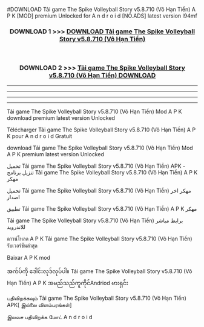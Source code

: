 #DOWNLOAD Tải game The Spike  Volleyball Story  v5.8.710 (Vô Hạn Tiền) A P K [MOD] premium Unlocked for A n d r o i d [NO.ADS] latest version l94mf



<div align="center">

<h3>DOWNLOAD 1 >>> <a href="https://teeasianyam.web.app?sq=Tải game The Spike  Volleyball Story  v5.8.710 (Vô Hạn Tiền)">DOWNLOAD Tải game The Spike  Volleyball Story  v5.8.710 (Vô Hạn Tiền) </a></h3><br>

<h3>DOWNLOAD 2 >>> <a href="https://teeasianyam.web.app?sq=Tải game The Spike  Volleyball Story  v5.8.710 (Vô Hạn Tiền) ">Tải game The Spike  Volleyball Story  v5.8.710 (Vô Hạn Tiền)  DOWNLOAD </a></h3>

</div>


----------------------------------------------------------

----------------------------------------------------------

----------------------------------------------------------

----------------------------------------------------------


Tải game The Spike  Volleyball Story  v5.8.710 (Vô Hạn Tiền)  Mod A P K download premium latest version Unlocked

Télécharger Tải game The Spike  Volleyball Story  v5.8.710 (Vô Hạn Tiền)  A P K pour A n d r o i d Gratuit

download Tải game The Spike  Volleyball Story  v5.8.710 (Vô Hạn Tiền)  Mod A P K premium latest version Unlocked

تحميل Tải game The Spike  Volleyball Story  v5.8.710 (Vô Hạn Tiền)  APK - تنزيل برنامج Tải game The Spike  Volleyball Story  v5.8.710 (Vô Hạn Tiền)  A P K مهكر

تحميل Tải game The Spike  Volleyball Story  v5.8.710 (Vô Hạn Tiền)  مهكر اخر اصدار

تطبيق Tải game The Spike  Volleyball Story  v5.8.710 (Vô Hạn Tiền)  A P K مهكر

Tải game The Spike  Volleyball Story  v5.8.710 (Vô Hạn Tiền)  برابط مباشر للاندرويد

ดาวน์โหลด A P K Tải game The Spike  Volleyball Story  v5.8.710 (Vô Hạn Tiền)  รับเวอร์ชันล่าสุด

Baixar A P K mod

အက်ပ်ကို ဒေါင်းလုဒ်လုပ်ပါ။ Tải game The Spike  Volleyball Story  v5.8.710 (Vô Hạn Tiền)  A P K အမည်သည်ကူကိုင်Andriod ဗားရှင်း

பதிவிறக்கவும் Tải game The Spike  Volleyball Story  v5.8.710 (Vô Hạn Tiền)  APK[ இல்லை விளம்பரங்கள்] 
 
இலவச பதிவிறக்க மோட் A n d r o i d



